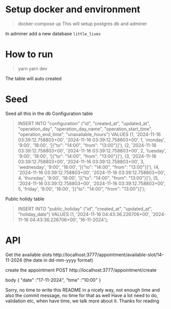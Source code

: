 
# Setup docker and environment 

> docker-compose up 
This will setup postgres db and adminer 

In adminer 
add a new database `little_lives` 

# How to run 

> yarn 
> yarn dev 

The table will auto created

# Seed 
Seed all this in the db 
Configuration table 

> INSERT INTO "configuration" ("id", "created_at", "updated_at", "operation_day", "operation_day_name", "operation_start_time", "operation_end_time", "unavailable_hours") VALUES
(1,	'2024-11-16 03:39:12.758803+00',	'2024-11-16 03:39:12.758803+00',	1,	'monday',	'9:00',	'18:00',	'[{"to": "14:00", "from": "13:00"}]'),
(2,	'2024-11-16 03:39:12.758803+00',	'2024-11-16 03:39:12.758803+00',	2,	'tuesday',	'9:00',	'18:00',	'[{"to": "14:00", "from": "13:00"}]'),
(3,	'2024-11-16 03:39:12.758803+00',	'2024-11-16 03:39:12.758803+00',	3,	'wednesday',	'9:00',	'18:00',	'[{"to": "14:00", "from": "13:00"}]'),
(4,	'2024-11-16 03:39:12.758803+00',	'2024-11-16 03:39:12.758803+00',	4,	'thursday',	'9:00',	'18:00',	'[{"to": "14:00", "from": "13:00"}]'),
(5,	'2024-11-16 03:39:12.758803+00',	'2024-11-16 03:39:12.758803+00',	5,	'friday',	'9:00',	'18:00',	'[{"to": "14:00", "from": "13:00"}]');

Public holidy table 
> INSERT INTO "public_holiday" ("id", "created_at", "updated_at", "holiday_date") VALUES
(1,	'2024-11-16 04:43:36.226706+00',	'2024-11-16 04:43:36.226706+00',	'16-11-2024');

# API 
Get the available slots 
http://localhost:3777/appointment/available-slot/14-11-2024
(the date in dd-mm-yyyy format)

create the appointment 
POST http://localhost:3777/appointment/create

body 
{
    "date" :"17-11-2024",
    "time" :"10:00"
}


Sorry, no time to write this README in a nicely way, not enough time
and also the commit message, no time for that as well 
Have a lot need to do, validation etc, 
when have time, we talk more about it. 
Thanks for reading 